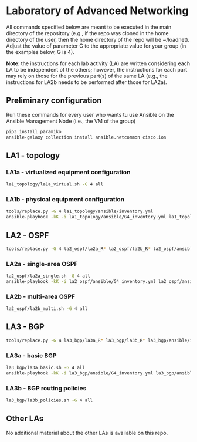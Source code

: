 # Laboratory of Advanced Networking

All commands specified below are meant to be executed in the main directory of the repository (e.g., if the repo was cloned in the home directory of the user, then the home directory of the repo will be ~/loadnet). Adjust the value of parameter G to the appropriate value for your group (in the examples below, G is 4).

**Note**: the instructions for each lab activity (LA) are written considering each LA to be independent of the others; however, the instructions for each part may rely on those for the previous part(s) of the same LA (e.g., the instructions for LA2b needs to be performed after those for LA2a).

## Preliminary configuration

Run these commands for every user who wants tu use Ansible on the Ansible Management Node (i.e., the VM of the group)

```bash
pip3 install paramiko
ansible-galaxy collection install ansible.netcommon cisco.ios
```

## LA1 - topology

### LA1a - virtualized equipment configuration

```bash
la1_topology/la1a_virtual.sh -G 4 all
```

### LA1b - physical equipment configuration

```bash
tools/replace.py -G 4 la1_topology/ansible/inventory.yml
ansible-playbook -kK -i la1_topology/ansible/G4_inventory.yml la1_topology/ansible/cisco_ios_command.yml
```

## LA2 - OSPF

```bash
tools/replace.py -G 4 la2_ospf/la2a_R* la2_ospf/la2b_R* la2_ospf/ansible/inventory.yml
```

### LA2a - single-area OSPF

```bash
la2_ospf/la2a_single.sh -G 4 all
ansible-playbook -kK -i la2_ospf/ansible/G4_inventory.yml la2_ospf/ansible/cisco.yml
```

### LA2b - multi-area OSPF

```bash
la2_ospf/la2b_multi.sh -G 4 all
```

## LA3 - BGP

```bash
tools/replace.py -G 4 la3_bgp/la3a_R* la3_bgp/la3b_R* la3_bgp/ansible/inventory.yml
```

### LA3a - basic BGP

```bash
la3_bgp/la3a_basic.sh -G 4 all
ansible-playbook -kK -i la3_bgp/ansible/G4_inventory.yml la3_bgp/ansible/cisco.yml
```

### LA3b - BGP routing policies

```bash
la3_bgp/la3b_policies.sh -G 4 all
```

## Other LAs

No additional material about the other LAs is available on this repo.
